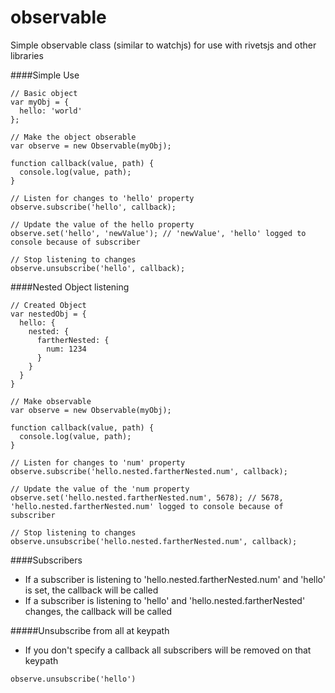 observable
==========

Simple observable class (similar to watchjs) for use with rivetsjs and other libraries


####Simple Use

```
// Basic object
var myObj = {
  hello: 'world'
};

// Make the object obserable
var observe = new Observable(myObj);

function callback(value, path) {
  console.log(value, path);
}

// Listen for changes to 'hello' property
observe.subscribe('hello', callback);

// Update the value of the hello property
observe.set('hello', 'newValue'); // 'newValue', 'hello' logged to console because of subscriber

// Stop listening to changes
observe.unsubscribe('hello', callback);
```

####Nested Object listening

```
// Created Object
var nestedObj = {
  hello: {
    nested: {
      fartherNested: {
        num: 1234
      }
    }
  }
}

// Make observable
var observe = new Observable(myObj);

function callback(value, path) {
  console.log(value, path);
}

// Listen for changes to 'num' property
observe.subscribe('hello.nested.fartherNested.num', callback);

// Update the value of the 'num property
observe.set('hello.nested.fartherNested.num', 5678); // 5678, 'hello.nested.fartherNested.num' logged to console because of subscriber

// Stop listening to changes
observe.unsubscribe('hello.nested.fartherNested.num', callback);
```

####Subscribers
- If a subscriber is listening to 'hello.nested.fartherNested.num' and 'hello' is set, the callback will be called
- If a subscriber is listening to 'hello' and 'hello.nested.fartherNested' changes, the callback will be called


#####Unsubscribe from all at keypath
- If you don't specify a callback all subscribers will be removed on that keypath
```
observe.unsubscribe('hello')
```


